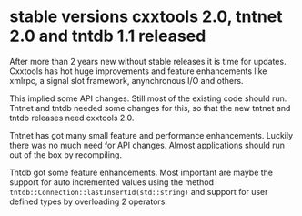 stable versions cxxtools 2.0, tntnet 2.0 and tntdb 1.1 released
===============================================================

After more than 2 years new without stable releases it is time for updates.
Cxxtools has hot huge improvements and feature enhancements like xmlrpc, a
signal slot framework, anynchronous I/O and others.

This implied some API changes. Still most of the existing code should run.
Tntnet and tntdb needed some changes for this, so that the new tntnet and tntdb
releases need cxxtools 2.0.

Tntnet has got many small feature and performance enhancements. Luckily
there was no much need for API changes. Almost applications should run out of
the box by recompiling.

Tntdb got some feature enhancements. Most important are maybe the support
for auto incremented values using the method
`tntdb::Connection::lastInsertId(std::string)` and support for user defined
types by overloading 2 operators.

